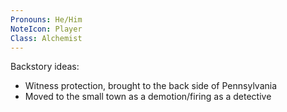```yaml
---
Pronouns: He/Him
NoteIcon: Player
Class: Alchemist
---
```

Backstory ideas:
- Witness protection, brought to the back side of Pennsylvania
- Moved to the small town as a demotion/firing as a detective